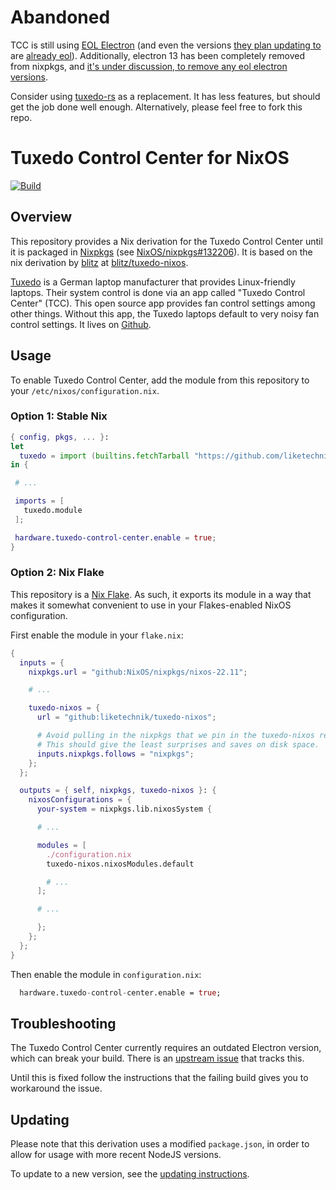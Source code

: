 # Abandoned

TCC is still using 
[EOL Electron](https://github.com/tuxedocomputers/tuxedo-control-center/issues/148)
(and even the versions 
[they plan updating to](https://github.com/tuxedocomputers/tuxedo-control-center/issues/148#issuecomment-1967876308) 
are [already eol](https://endoflife.date/electron)).
Additionally, electron 13 has been completely removed from
nixpkgs,
and [it's under discussion, to remove any eol electron versions](https://github.com/NixOS/nixpkgs/issues/295770).

Consider using [tuxedo-rs](https://github.com/AaronErhardt/tuxedo-rs)
as a replacement. It has less features, but should get the job done
well enough. Alternatively, please feel free to fork this repo.

# Tuxedo Control Center for NixOS

[![Build](https://github.com/liketechnik/tuxedo-nixos/actions/workflows/build.yml/badge.svg)](https://github.com/liketechnik/tuxedo-nixos/actions/workflows/build.yml)

## Overview

This repository provides a Nix derivation for the Tuxedo Control
Center until it is packaged in
[Nixpkgs](https://github.com/NixOS/nixpkgs) (see
[NixOS/nixpkgs#132206](https://github.com/NixOS/nixpkgs/issues/132206)).
It is based on the nix derivation by [blitz](https://github.com/blitz/)
at [blitz/tuxedo-nixos](https://github.com/blitz/tuxedo-nixos).

[Tuxedo](https://www.tuxedocomputers.com/) is a German laptop
manufacturer that provides Linux-friendly laptops. Their system
control is done via an app called "Tuxedo Control Center" (TCC). This
open source app provides fan control settings among other
things. Without this app, the Tuxedo laptops default to very noisy fan
control settings. It lives on
[Github](https://github.com/tuxedocomputers/tuxedo-control-center).

## Usage

To enable Tuxedo Control Center, add the module from this repository
to your `/etc/nixos/configuration.nix`.

### Option 1: Stable Nix

```nix
{ config, pkgs, ... }:
let
  tuxedo = import (builtins.fetchTarball "https://github.com/liketechnik/tuxedo-nixos/archive/master.tar.gz");
in {

 # ...

 imports = [
   tuxedo.module
 ];

 hardware.tuxedo-control-center.enable = true;
}
```

### Option 2: Nix Flake

This repository is a [Nix Flake](https://nixos.wiki/wiki/Flakes). As
such, it exports its module in a way that makes it somewhat convenient
to use in your Flakes-enabled NixOS configuration.

First enable the module in your `flake.nix`:

```nix
{
  inputs = {
	nixpkgs.url = "github:NixOS/nixpkgs/nixos-22.11";

	# ...

	tuxedo-nixos = {
	  url = "github:liketechnik/tuxedo-nixos";

	  # Avoid pulling in the nixpkgs that we pin in the tuxedo-nixos repo.
	  # This should give the least surprises and saves on disk space.
	  inputs.nixpkgs.follows = "nixpkgs";
	};
  };

  outputs = { self, nixpkgs, tuxedo-nixos }: {
	nixosConfigurations = {
	  your-system = nixpkgs.lib.nixosSystem {

	  # ...

	  modules = [
		./configuration.nix
		tuxedo-nixos.nixosModules.default

		# ...
	  ];

	  # ...

	  };
	};
  };
}
```

Then enable the module in `configuration.nix`:

```nix
  hardware.tuxedo-control-center.enable = true;
```

## Troubleshooting

The Tuxedo Control Center currently requires an outdated Electron
version, which can break your build. There is an [upstream
issue](https://github.com/tuxedocomputers/tuxedo-control-center/issues/148)
that tracks this.

Until this is fixed follow the instructions that the failing build
gives you to workaround the issue.

## Updating

Please note that this derivation uses a modified `package.json`,
in order to allow for usage with more recent NodeJS versions.

To update to a new version, see the [updating
instructions](./nix/tuxedo-control-center/README.md).
